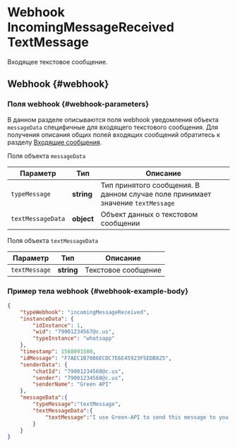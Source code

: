 # Webhook IncomingMessageReceived TextMessage

Входящее текстовое сообщение.

## Webhook {#webhook}

### Поля webhook {#webhook-parameters}

В данном разделе описываются поля webhook уведомления объекта `messageData` специфичные для входящего текстового сообщения. Для получения описания общих полей входящих сообщений обратитесь к разделу [Входящие сообщения](/api/receiving/webhook/incoming-message/Webhook-IncomingMessageReceived).  

Поля объекта `messageData`

Параметр | Тип | Описание
----- | ----- | -----
`typeMessage` | **string** | Тип принятого сообщения. В данном случае поле принимает значение `textMessage`
`textMessageData` | **object** | Объект данных о текстовом сообщении

Поля объекта `textMessageData`

Параметр | Тип | Описание
----- | ----- | -----
`textMessage` | **string** | Текстовое сообщение

### Пример тела webhook {#webhook-example-body}

```json
{
    "typeWebhook": "incomingMessageReceived",
    "instanceData": {
        "idInstance": 1,
        "wid": "79001234567@c.us",
        "typeInstance": "whatsapp"
    },
    "timestamp": 1588091580,
    "idMessage": "F7AEC1B7086ECDC7E6E45923F5EDB825",
    "senderData": {
        "chatId": "79001234568@c.us",
        "sender": "79001234568@c.us",
        "senderName": "Green API"
    },
    "messageData":{
        "typeMessage":"textMessage",
        "textMessageData":{
            "textMessage":"I use Green-API to send this message to you!"
        }
    }
}
```
